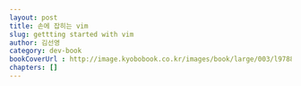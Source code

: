 ```yaml
---
layout: post
title: 손에 잡히는 vim
slug: gettting started with vim
author: 김선영
category: dev-book
bookCoverUrl : http://image.kyobobook.co.kr/images/book/large/003/l9788966260003.jpg
chapters: []
---
```


